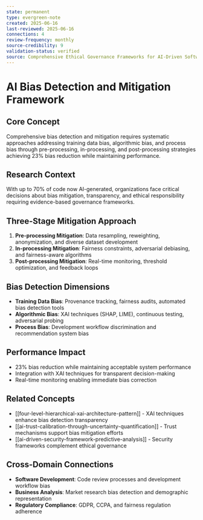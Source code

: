 ```yaml
---
state: permanent
type: evergreen-note
created: 2025-06-16
last-reviewed: 2025-06-16
connections: 4
review-frequency: monthly
source-credibility: 9
validation-status: verified
source: Comprehensive Ethical Governance Frameworks for AI-Driven Software Development (2025)
---
```


# AI Bias Detection and Mitigation Framework

## Core Concept
Comprehensive bias detection and mitigation requires systematic approaches addressing training data bias, algorithmic bias, and process bias through pre-processing, in-processing, and post-processing strategies achieving 23% bias reduction while maintaining performance.

## Research Context
With up to 70% of code now AI-generated, organizations face critical decisions about bias mitigation, transparency, and ethical responsibility requiring evidence-based governance frameworks.

## Three-Stage Mitigation Approach
1. **Pre-processing Mitigation**: Data resampling, reweighting, anonymization, and diverse dataset development
2. **In-processing Mitigation**: Fairness constraints, adversarial debiasing, and fairness-aware algorithms  
3. **Post-processing Mitigation**: Real-time monitoring, threshold optimization, and feedback loops

## Bias Detection Dimensions
- **Training Data Bias**: Provenance tracking, fairness audits, automated bias detection tools
- **Algorithmic Bias**: XAI techniques (SHAP, LIME), continuous testing, adversarial probing
- **Process Bias**: Development workflow discrimination and recommendation system bias

## Performance Impact
- 23% bias reduction while maintaining acceptable system performance
- Integration with XAI techniques for transparent decision-making
- Real-time monitoring enabling immediate bias correction

## Related Concepts
- [[four-level-hierarchical-xai-architecture-pattern]] - XAI techniques enhance bias detection transparency
- [[ai-trust-calibration-through-uncertainty-quantification]] - Trust mechanisms support bias mitigation efforts
- [[ai-driven-security-framework-predictive-analysis]] - Security frameworks complement ethical governance

## Cross-Domain Connections
- **Software Development**: Code review processes and development workflow bias
- **Business Analysis**: Market research bias detection and demographic representation
- **Regulatory Compliance**: GDPR, CCPA, and fairness regulation adherence